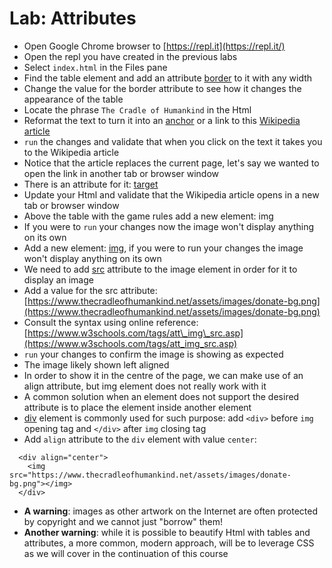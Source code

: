 # Lab: Attributes

* Open Google Chrome browser to [https://repl.it](https://repl.it/)
* Open the repl you have created in the previous labs
* Select `index.html` in the Files pane
* Find the table element and add an attribute [border](https://www.w3resource.com/html/attributes/html-border-attribute.php) to it with any width
* Change the value for the border attribute to see how it changes the appearance of the table
* Locate the phrase `The Cradle of Humankind` in the Html
* Reformat the text to turn it into an [anchor](https://www.w3schools.com/tags/tag_a.asp) or a link to this [Wikipedia article](https://en.wikipedia.org/wiki/Cradle_of_Humankind)
* `run` the changes and validate that when you click on the text it takes you to the Wikipedia article
* Notice that the article replaces the current page, let's say we wanted to open the link in another tab or browser window
* There is an attribute for it: [target](https://www.w3schools.com/tags/att_a_target.asp)
* Update your Html and validate that the Wikipedia article opens in a new tab or browser window
* Above the table with the game rules add a new element: img
* If you were to `run` your changes now the image won't display anything on its own
* Add a new element: [img](https://www.w3schools.com/tags/tag_img.asp), if you were to run your changes the image won't display anything on its own
* We need to add [src](https://www.w3schools.com/tags/att_src.asp) attribute to the image element in order for it to display an image
* Add a value for the src attribute: [https://www.thecradleofhumankind.net/assets/images/donate-bg.png](https://www.thecradleofhumankind.net/assets/images/donate-bg.png)
* Consult the syntax using online reference: [https://www.w3schools.com/tags/att\_img\_src.asp](https://www.w3schools.com/tags/att_img_src.asp)
* `run` your changes to confirm the image is showing as expected
* The image likely shown left aligned
* In order to show it in the centre of the page, we can make use of an align attribute, but img element does not really work with it
* A common solution when an element does not support the desired attribute is to place the element inside another element
* [div](https://www.w3schools.com/tags/att_div_align.asp) element is commonly used for such purpose: add `<div>` before `img` opening tag and `</div>` after `img` closing tag
* Add `align` attribute to the `div` element with value `center`:

```
  <div align="center">
    <img src="https://www.thecradleofhumankind.net/assets/images/donate-bg.png"></img>
  </div>
```

* **A warning**: images as other artwork on the Internet are often protected by copyright and we cannot just "borrow" them!
* **Another warning**: while it is possible to beautify Html with tables and attributes, a more common, modern approach, will be to leverage CSS as we will cover in the continuation of this course



